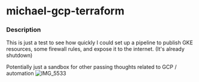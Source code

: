 # michael-gcp-terraform
### Description

This is just a test to see how quickly I could set up a pipeline to publish GKE resources, some firewall rules, and expose it to the internet. (It's already shutdown)

Potentially just a sandbox for other passing thoughts related to GCP / automation
![IMG_5533](https://user-images.githubusercontent.com/16708613/230912696-17f3a0fa-2869-4f8c-9281-a21738d21114.PNG)
